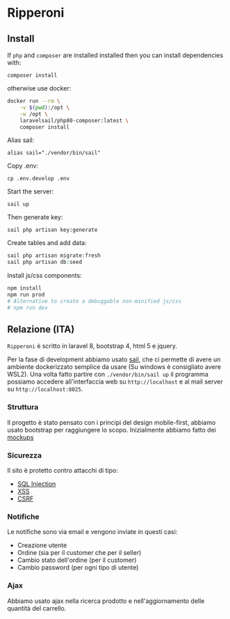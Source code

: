 # Ripperoni

## Install

If `php` and `composer` are installed installed then you can install dependencies with:

`composer install`

otherwise use docker:

```sh
docker run --rm \
    -v $(pwd):/opt \
    -w /opt \
    laravelsail/php80-composer:latest \
    composer install
```

Alias sail:

`alias sail="./vendor/bin/sail"`

Copy .env:

`cp .env.develop .env`

Start the server:

`sail up`

Then generate key:

`sail php artisan key:generate`

Create tables and add data:

```php
sail php artisan migrate:fresh
sail php artisan db:seed
```

Install js/css components:

```sh
npm install
npm run prod
# Alternative to create a debuggable non-minified js/css
# npm run dev
```

## Relazione (ITA)

`Ripperoni` è scritto in laravel 8, bootstrap 4, html 5 e jquery.

Per la fase di development abbiamo usato [sail](https://laravel.com/docs/8.x/sail), che ci
permette di avere un ambiente dockerizzato semplice da usare (Su windows è consigliato
avere WSL2). Una volta fatto partire con `./vendor/bin/sail up` il programma possiamo 
accedere all'interfaccia web su `http://localhost` e al mail server su `http://localhost:8025`.

### Struttura

Il progetto è stato pensato con i principi del design mobile-first, abbiamo usato bootstrap
per raggiungere lo scopo. Inizialmente abbiamo fatto dei [mockups](./mockups)

### Sicurezza

Il sito è protetto contro attacchi di tipo:

* [SQL Injection](https://portswigger.net/web-security/sql-injection)
* [XSS](https://portswigger.net/web-security/cross-site-scripting)
* [CSRF](https://portswigger.net/web-security/csrf)

### Notifiche

Le notifiche sono via email e vengono inviate in questi casi:

* Creazione utente
* Ordine (sia per il customer che per il seller)
* Cambio stato dell'ordine (per il customer)
* Cambio password (per ogni tipo di utente)

### Ajax

Abbiamo usato ajax nella ricerca prodotto e nell'aggiornamento delle quantità del carrello.

